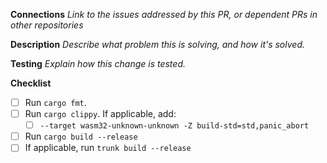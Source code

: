 **Connections**
_Link to the issues addressed by this PR, or dependent PRs in other repositories_

**Description**
_Describe what problem this is solving, and how it's solved._

**Testing**
_Explain how this change is tested._

<!-- 
Thanks for filing a pull request! The codeowners file will automatically request reviews.

After you get a review and have addressed any comments, please explicitly re-request a review from the
person(s) who reviewed your changes. This will make sure it gets re-added to their review queue - you're not bothering us!
-->

**Checklist**

- [ ] Run `cargo fmt`.
- [ ] Run `cargo clippy`. If applicable, add:
  - [ ] `--target wasm32-unknown-unknown -Z build-std=std,panic_abort`
- [ ] Run `cargo build --release`
- [ ] If applicable, run `trunk build --release`
